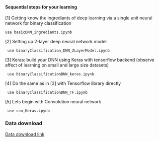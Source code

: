 #### Sequential steps for your learning

[1] Getting know the ingrediants of deep learning via a single unit neural network for binary classification

``use basicDNN_ingrediants.ipynb``
    
[2] Setting up 2-layer deep neural network model

`` use binaryClassification_DNN_2LayerModel.ipynb``
    
[3] Keras: build your DNN using Keras with tensorflow backend (observe affect of learning on small and large size datasets)

`` use binaryClassificationDNN_keras.ipynb``
    
[4] Do the same as in [3] with Tensorflow library directly

`` use binaryClassificationDNN_TF.ipynb``
    
[5] Lets begin with Convolution neural network

`` use cnn_Keras.ipynb``
            
### Data download

[Data download link](https://s3.amazonaws.com/teachingv3.0/datasets.zip)

    
    

